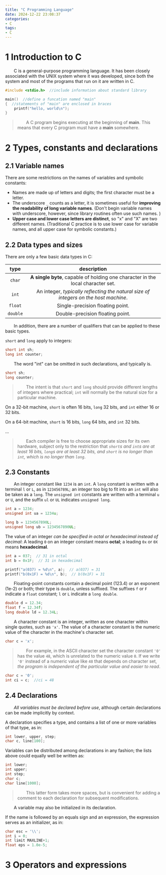 ```yaml
---
title: "C Programming Language"
date: 2024-12-22 23:08:37
categories:
- C
tags:
- C
---
```


# 1 Introduction to C

&emsp;&emsp;C is a general-purpose programming language. It has been closely associated with the UNIX system where it was developed, since both the system and most of the programs that run on it are written in C. 

```c
#include <stdio.h>  //include information about standard library

main()  //define a funcation named "main"
{  //statements of "main" are enclosed in braces
    printf("hello, world\n");
}
```

> &emsp;&emsp;A C program begins executing at the beginning of **main**. This means that every C program must have a **main** somewhere.

# 2 Types, constants and declarations

## 2.1 Variable names

There are some restrictions on the names of variables and symbolic constants:

* Names are made up of letters and digits; the first character must be a letter. 
* The underscore `_` counts as a letter, it is sometimes useful for **improving the readability of long variable names**. (Don't begin variable names with underscore, however, since library routines often use such names. )
* **Upper case and lower case letters are distinct**, so "x" and "X" are two different names. (Traditional C practice is to use lower case for variable names, and all upper case for symbolic constants.)

## 2.2 Data types and sizes

There are only a few basic data types in C:

| type    | description                                                                          |
|:-------:|:------------------------------------------------------------------------------------:|
| `char`  | **A single byte**, capable of holding one character in the local character set.      |
| `int`   | An integer, *typically reflecting the natural size of integers on the host machine*. |
| `float` | Single-precision floating point.                                                     |
| `double`| Double-precision floating point.                                                     |

&emsp;&emsp;In addition, there are a number of qualifiers that can be applied to these basic types. 

`short` and `long` apply to integers:

```c
short int sh;
long int counter;
```

&emsp;&emsp;The word "int" can be omitted in such declarations, and typically is.

```c
short sh;
long counter;
```

> &emsp;&emsp;The intent is that `short` and `long` should provide different lengths of integers where practical; `int` will normally be the natural size for a particular machine.

On a 32-bit machine, `short` is often 16 bits, `long` 32 bits, and `int` either 16 or 32 bits.

On a 64-bit machine, `short` is 16 bits, `long` 64 bits, and `int` 32 bits.

...

> &emsp;&emsp;Each compiler is free to choose appropriate sizes for its own hardware, subject only to the restriction that *`short`s and `int`s are at least 16 bits, `long`s are at least 32 bits, and `short` is no longer than `int`, which is no longer than `long`*.

## 2.3 Constants

&emsp;&emsp;An integer constant like `1234` is an `int`. A `long` constant is written with a terminal `l` or `L`, as in `123456789L`; an integer too big to fit into an `int` will also be taken as a `long`. The `unsigned int` constants are written with a terminal `u` or `U`, and the suffix `ul` or `UL` indicates `unsigned long`.

```c
int a = 1234;
unsigned int ua = 1234u;

long b = 1234567890L;
unsigned long ub = 1234567890UL;
```

The value of an integer *can be specified in octal or hexadecimal instead of decimal*: A leading `0` on an integer constant means **octal**; a leading `0x` or `0X` means **hexadecimal**.  

```c
int a = 037;  // 31 in octal
int b = 0x1F;  // 31 in hexadecimal

printf("a(037) = %d\n", a);  // a(037) = 31
printf("b(0x1F) = %d\n", b);  // b(0x1F) = 31
```

&emsp;&emsp;Floating-point constants contain a decimal point (123.4) or an exponent (1e-2) or both; their type is `double`, unless suffixed. The suffixes `f` or `F` indicate a `float` constant; `l` or `L` indicate a `long double`.

```c
double d = 12.34;
float f = 12.34f;
long double ld = 12.34L;
```

&emsp;&emsp;A character constant is an integer, written as one character within single quotes, such as `'x'`. The value of a character constant is the numeric value of the character in the machine's character set.

```c
char c = 'x';
```

> &emsp;&emsp;For example, in the ASCII character set the character constant `'0'` has the value `48`, which is unrelated to the numeric value `0`. If we write `'0'` instead of a numeric value like `48` that depends on character set, *the program is independent of the particular value and easier to read*.

```c
char c = '0';
int ci = c;  //ci = 48 
```

## 2.4 Declarations

&emsp;&emsp;*All variables must be declared before use*, although certain declarations can be made implicitly by context.

A declaration specifies a type, and contains a list of one or more variables of that type, as in:

```c
int lower, upper, step;
char c, line[100];
```

Variables can be distributed among declarations in any fashion; the lists above could equally well be written as:

```c
int lower;
int upper;
int step;
char c;
char line[1000];
```

> &emsp;&emsp;This latter form takes more spaces, but is convenient for adding a comment to each declaration for subsequent modifications.

&emsp;&emsp;A variable may also be initialized in its declaration.

If the name is followed by an equals sign and an expression, the expression serves as an initializer, as in:

```c
char esc = '\\';
int i = 0;
int limit MAXLINE+1;
float eps = 1.0e-5;
```

# 3 Operators and expressions
